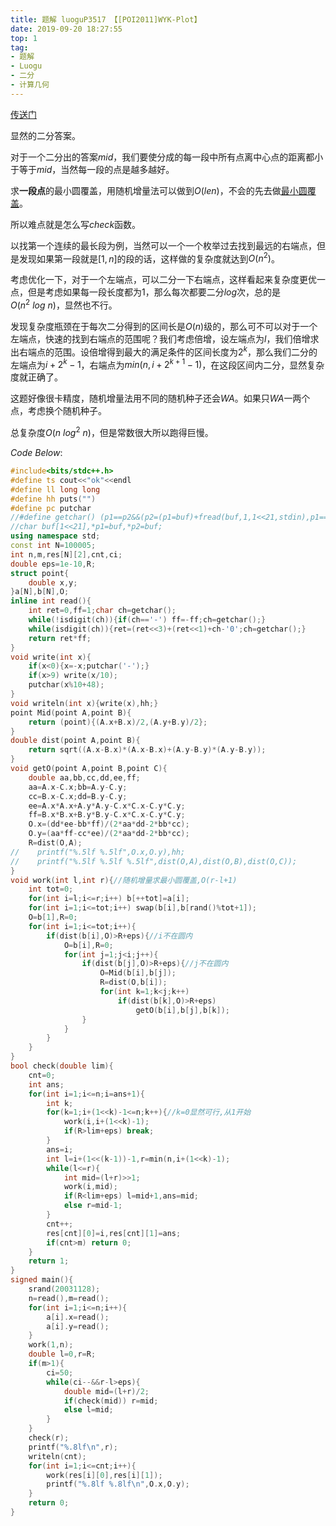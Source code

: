 ```yaml
---
title: 题解 luoguP3517 【[POI2011]WYK-Plot】
date: 2019-09-20 18:27:55
top: 1
tag: 
- 题解
- Luogu
- 二分
- 计算几何
---
```

[传送门](https://www.luogu.org/problem/P3517)

显然的二分答案。

对于一个二分出的答案$mid$，我们要使分成的每一段中所有点离中心点的距离都小于等于$mid$，当然每一段的点是越多越好。

求**一段点**的最小圆覆盖，用随机增量法可以做到$O(len)$，不会的先去做[最小圆覆盖](https://www.luogu.org/problem/P1742)。

所以难点就是怎么写$check$函数。

以找第一个连续的最长段为例，当然可以一个一个枚举过去找到最远的右端点，但是发现如果第一段就是$[1,n]$的段的话，这样做的复杂度就达到$O(n^2)$。

考虑优化一下，对于一个左端点，可以二分一下右端点，这样看起来复杂度更优一点，但是考虑如果每一段长度都为$1$，那么每次都要二分$log$次，总的是$O(n^2\ log\ n)$，显然也不行。

发现复杂度瓶颈在于每次二分得到的区间长是$O(n)$级的，那么可不可以对于一个左端点，快速的找到右端点的范围呢？我们考虑倍增，设左端点为$l$，我们倍增求出右端点的范围。设倍增得到最大的满足条件的区间长度为$2^k$，那么我们二分的左端点为$i+2^k-1$，右端点为$min(n,i+2^{k+1}-1)$，在这段区间内二分，显然复杂度就正确了。

这题好像很卡精度，随机增量法用不同的随机种子还会$WA$。如果只$WA$一两个点，考虑换个随机种子。

总复杂度$O(n\ log^2\ n)$，但是常数很大所以跑得巨慢。

$Code\ Below:$
```cpp
#include<bits/stdc++.h>
#define ts cout<<"ok"<<endl
#define ll long long
#define hh puts("")
#define pc putchar
//#define getchar() (p1==p2&&(p2=(p1=buf)+fread(buf,1,1<<21,stdin),p1==p2)?EOF:*p1++)
//char buf[1<<21],*p1=buf,*p2=buf;
using namespace std;
const int N=100005;
int n,m,res[N][2],cnt,ci;
double eps=1e-10,R;
struct point{
    double x,y;
}a[N],b[N],O;
inline int read(){
    int ret=0,ff=1;char ch=getchar();
    while(!isdigit(ch)){if(ch=='-') ff=-ff;ch=getchar();}
    while(isdigit(ch)){ret=(ret<<3)+(ret<<1)+ch-'0';ch=getchar();}
    return ret*ff;
}
void write(int x){
    if(x<0){x=-x;putchar('-');}
    if(x>9) write(x/10);
    putchar(x%10+48);
}
void writeln(int x){write(x),hh;}
point Mid(point A,point B){
    return (point){(A.x+B.x)/2,(A.y+B.y)/2};
}
double dist(point A,point B){
    return sqrt((A.x-B.x)*(A.x-B.x)+(A.y-B.y)*(A.y-B.y));
}
void getO(point A,point B,point C){
    double aa,bb,cc,dd,ee,ff;
    aa=A.x-C.x;bb=A.y-C.y;
    cc=B.x-C.x;dd=B.y-C.y;
    ee=A.x*A.x+A.y*A.y-C.x*C.x-C.y*C.y;
    ff=B.x*B.x+B.y*B.y-C.x*C.x-C.y*C.y;
    O.x=(dd*ee-bb*ff)/(2*aa*dd-2*bb*cc);
    O.y=(aa*ff-cc*ee)/(2*aa*dd-2*bb*cc);
    R=dist(O,A);
//    printf("%.5lf %.5lf",O.x,O.y),hh;
//    printf("%.5lf %.5lf %.5lf",dist(O,A),dist(O,B),dist(O,C));
}
void work(int l,int r){//随机增量求最小圆覆盖,O(r-l+1)
    int tot=0;
    for(int i=l;i<=r;i++) b[++tot]=a[i];
    for(int i=1;i<=tot;i++) swap(b[i],b[rand()%tot+1]);
    O=b[1],R=0;
    for(int i=1;i<=tot;i++){
        if(dist(b[i],O)>R+eps){//i不在圆内 
            O=b[i],R=0;
            for(int j=1;j<i;j++){
                if(dist(b[j],O)>R+eps){//j不在圆内
                    O=Mid(b[i],b[j]);
                    R=dist(O,b[i]);
                    for(int k=1;k<j;k++)
                        if(dist(b[k],O)>R+eps)
                            getO(b[i],b[j],b[k]);
                }
            }
        }
    }
}
bool check(double lim){
    cnt=0;
    int ans;
    for(int i=1;i<=n;i=ans+1){
        int k;
        for(k=1;i+(1<<k)-1<=n;k++){//k=0显然可行,从1开始 
            work(i,i+(1<<k)-1);
            if(R>lim+eps) break;
        }
        ans=i;
        int l=i+(1<<(k-1))-1,r=min(n,i+(1<<k)-1);
        while(l<=r){
            int mid=(l+r)>>1;
            work(i,mid);
            if(R<lim+eps) l=mid+1,ans=mid;
            else r=mid-1;
        }
        cnt++;
        res[cnt][0]=i,res[cnt][1]=ans;
        if(cnt>m) return 0;
    }
    return 1;
}
signed main(){
    srand(20031128);
    n=read(),m=read();
    for(int i=1;i<=n;i++){
        a[i].x=read();
        a[i].y=read();
    }
    work(1,n);
    double l=0,r=R;
    if(m>1){
        ci=50;
        while(ci--&&r-l>eps){
            double mid=(l+r)/2;
            if(check(mid)) r=mid;
            else l=mid;
        }
    }
    check(r);
    printf("%.8lf\n",r);
    writeln(cnt);
    for(int i=1;i<=cnt;i++){
        work(res[i][0],res[i][1]);
        printf("%.8lf %.8lf\n",O.x,O.y);
    }
    return 0;
}
```